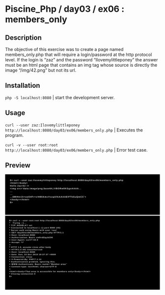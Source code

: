 # Piscine_Php / day03 / ex06 : members_only

## Description
The objective of this exercise was to create a page named members_only.php that will require a login/password at the http protocol level. If the login is “zaz” and the password “Ilovemylittleponey” the answer must be an html page that contains an img tag whose source is directly the image “/img/42.png” but not its url.

## Installation
`php -S localhost:8080` | start the development server.

## Usage
`curl --user zaz:Ilovemylittleponey http://localhost:8080/day03/ex06/members_only.php` | Executes the program.

`curl -v --user root:root http://localhost:8080/day03/ex06/members_only.php` | Error test case.

## Preview
<img src="../../resources/images/members_1.png" width="1200">
<img src="../../resources/images/members_2.png" width="1200">
